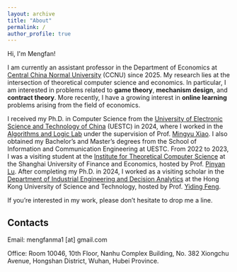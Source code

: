 ```yaml
---
layout: archive
title: "About"
permalink: /
author_profile: true
---
```

Hi, I'm Mengfan! 

I am currently an assistant professor in the Department of Economics at [Central China Normal University](https://english.ccnu.edu.cn/) (CCNU) since 2025. My research lies at the intersection of theoretical computer science and economics. In particular, I am interested in problems related to **game theory**, **mechanism design**, and **contract theory**. More recently, I have a growing interest in **online learning** problems arising from the field of economics.

I received my Ph.D. in Computer Science from the [University of Electronic Science and Technology of China](https://www.uestc.edu.cn/) (UESTC) in 2024, where I worked in the [Algorithms and Logic Lab](https://tcsuestc.com/) under the supervision of Prof. [Mingyu Xiao](https://sites.google.com/site/myxiao/). I also obtained my Bachelor’s and Master’s degrees from the School of Information and Communication Engineering at UESTC. From 2022 to 2023, I was a visiting student at the [Institute for Theoretical Computer Science](https://itcs.sufe.edu.cn/) at the Shanghai University of Finance and Economics, hosted by Prof. [Pinyan Lu](http://pinyanlu.com/). After completing my Ph.D. in 2024, I worked as a visiting scholar in the [Department of Industrial Engineering and Decision Analytics](https://ieda.ust.hk/eng/index.php) at the Hong Kong University of Science and Technology, hosted by Prof. [Yiding Feng](https://www.ydfeng.us/).

If you’re interested in my work, please don’t hesitate to drop me a line.

## Contacts
Email: mengfanma1 [at] gmail.com

Office: Room 10046, 10th Floor, Nanhu Complex Building, No. 382 Xiongchu Avenue, Hongshan District, Wuhan, Hubei Province.